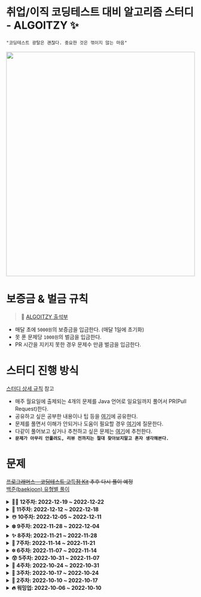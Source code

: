 # 취업/이직 코딩테스트 대비 알고리즘 스터디 - ALGOITZY ✨
`"코딩테스트 광탈은 괜찮다. 중요한 것은 꺾이지 않는 마음"` <br><br>
<img src="https://user-images.githubusercontent.com/61447654/207057148-ef29b6b6-e455-401c-9e26-87d2f19a7938.png"  width="100%" height="600"/>

# 보증금 & 벌금 규칙
> 📔 [ALGOITZY 출석부](https://ddmkim94.notion.site/ALGOITZY-PR-e1821fc591144384b65f4a1068b2e1a0)
- 매달 초에 `5000원`의 보증금을 입금한다. (매달 1일에 초기화)
- 못 푼 문제당 `1000원`의 벌금을 입금한다.
- PR 시간을 지키지 못한 경우 문제수 만큼 벌금을 입금한다.

# 스터디 진행 방식
[스터디 상세 규칙](https://github.com/algorithm-study/algorithm-study/wiki/%F0%9F%94%A5-%EC%8A%A4%ED%84%B0%EB%94%94-Branch-%EB%B0%8F-PR-%EA%B7%9C%EC%B9%99-%F0%9F%94%A5) 참고 
- 매주 월요일에 출제되는 4개의 문제를 Java 언어로 일요일까지 풀어서 PR(Pull Request)한다.
- 공유하고 싶은 공부한 내용이나 팁 등을 [여기](https://github.com/algorithm-study/algorithm-study/discussions)에 공유한다.
- 문제를 풀면서 이해가 안되거나 도움이 필요할 경우 [여기](https://github.com/algorithm-study/algorithm-study/discussions)에 질문한다.
- 다같이 풀어보고 싶거나 추천하고 싶은 문제는 [여기](https://github.com/algorithm-study/algorithm-study/discussions)에 추천한다.
- **`문제가 아무리 안풀려도, 리뷰 전까지는 절대 찾아보지말고 혼자 생각해본다.`**

# 문제
~~[프로그래머스 - 코딩테스트 고득점 Kit](https://school.programmers.co.kr/learn/challenges?tab=algorithm_practice_kit) 추후 다시 풀이 예정~~ <br>
[백준(baekjoon) 유형별 풀이](https://www.acmicpc.net/problem/tags)

<details markdown="1">
<summary><strong>🎅🏻 12주차: 2022-12-19 ~ 2022-12-22</strong></summary>
<br/>

|                                 문제번호                                 |  문제이름   |   문제유형   | 난이도  | 풀이여부 |
| :----------------------------------------------------------------------: | :---------: | :----------: | :-----: | :------: |
| [13305](https://www.acmicpc.net/problem/13305) | 주유소 | `그리디 알고리즘` | 실버 3 | &#9744; |
| [10610](https://www.acmicpc.net/problem/10610) | 30 | `그리디 알고리즘` | 실버 4 | &#9744; |

</details>


<details markdown="1">
<summary><strong>🐰 11주차: 2022-12-12 ~ 2022-12-18</strong></summary>
<br/>

|                                 문제번호                                 |  문제이름   |   문제유형   | 난이도  | 풀이여부 |
| :----------------------------------------------------------------------: | :---------: | :----------: | :-----: | :------: |
| [1026](https://www.acmicpc.net/problem/1026) | 보물 | `그리디 알고리즘` | 실버 4 | :white_check_mark: |
| [1541](https://www.acmicpc.net/problem/1541) | 잃어버린 괄호 | `그리디 알고리즘` | 실버 2 | :white_check_mark: |
| [2217](https://www.acmicpc.net/problem/2217) | 로프 | `그리디 알고리즘` | 실버 4 | :white_check_mark: |
| [1789](https://www.acmicpc.net/problem/1789) | 수들의 합 | `그리디 알고리즘` | 실버 5 | :white_check_mark: |

</details>

<details markdown="1">
<summary><strong>☃️ 10주차: 2022-12-05 ~ 2022-12-11</strong></summary>
<br/>

|                                 문제번호                                 |  문제이름   |   문제유형   | 난이도  | 풀이여부 |
| :----------------------------------------------------------------------: | :---------: | :----------: | :-----: | :------: |
| [2839](https://www.acmicpc.net/problem/2839) | 설탕 배달 | `그리디 알고리즘` | 실버 4 | :white_check_mark: |
| [11399](https://www.acmicpc.net/problem/11399) | ATM | `그리디 알고리즘` | 실버 4 | :white_check_mark: |
| [11047](https://www.acmicpc.net/problem/11047) | 동전 0 | `그리디 알고리즘` | 실버 4 | :white_check_mark: |
| [1931](https://www.acmicpc.net/problem/1931) | 회의실 배정 | `그리디 알고리즘` | 실버 1 | :white_check_mark: |

</details>

<details markdown="1">
<summary><strong>❄️ 9주차: 2022-11-28 ~ 2022-12-04</strong></summary>
<br/>

|                                 문제번호                                 |  문제이름   |   문제유형   | 난이도  | 풀이여부 |
| :----------------------------------------------------------------------: | :---------: | :----------: | :-----: | :------: |
| [42860](https://school.programmers.co.kr/learn/courses/30/lessons/42860) | 조이스틱 | `탐욕법(Greedy)` | Level 2 | :white_check_mark: |
| [3085](https://www.acmicpc.net/problem/3085) | 사탕 게임 | `브루트포스` | 실버 3 | :white_check_mark: |
| [9095](https://www.acmicpc.net/problem/9095) | 1, 2, 3 더하기 | `브루트포스` | 실버 3 | :white_check_mark: |
| [1748](https://www.acmicpc.net/problem/1748) | 수 이어 쓰기 1 | `브루트포스` | 실버 4 | :white_check_mark: |

</details>

<details markdown="1">
<summary><strong>✨ 8주차: 2022-11-21 ~ 2022-11-28</strong></summary>
<br/>

|                                 문제번호                                 |  문제이름   |   문제유형   | 난이도  | 풀이여부 |
| :----------------------------------------------------------------------: | :---------: | :----------: | :-----: | :------: |
| [2309](https://www.acmicpc.net/problem/2309) | 일곱 난쟁이 | `브루트포스` | 브론즈 1 | :white_check_mark: |
| [3085](https://www.acmicpc.net/problem/3085) | 사탕 게임 | `브루트포스` | 실버 3 | :white_check_mark: |
| [1476](https://www.acmicpc.net/problem/1476) | 날짜 계산 | `브루트포스` | 실버 5 | :white_check_mark: |

</details>

<details markdown="1">
<summary><strong>🌭 7주차: 2022-11-14 ~ 2022-11-21</strong></summary>
<br/>

|                                 문제번호                                 |  문제이름   |   문제유형   | 난이도  | 풀이여부 |
| :----------------------------------------------------------------------: | :---------: | :----------: | :-----: | :------: |
| [43165](https://school.programmers.co.kr/learn/courses/30/lessons/43165) | 타겟 넘버 | `깊이/너비 우선 탐색(DFS/BFS)` | Level 2 | :white_check_mark: |
| [42579](https://school.programmers.co.kr/learn/courses/30/lessons/42579) | 베스트 앨범 | `해시(Hash)` | Level 3 | :white_check_mark: |
| [42860](https://school.programmers.co.kr/learn/courses/30/lessons/42860) | 조이스틱 | `탐욕법(Greedy)` | Level 2 | &#9744; |

</details>


<details markdown="1">
<summary><strong>🔯 6주차: 2022-11-07 ~ 2022-11-14</strong></summary>
<br/>

|                                 문제번호                                 |  문제이름   |   문제유형   | 난이도  | 풀이여부 |
| :----------------------------------------------------------------------: | :---------: | :----------: | :-----: | :------: |
| [42746](https://school.programmers.co.kr/learn/courses/30/lessons/42746) | 가장 큰 수 | `정렬` | Level 2 | :white_check_mark:  |
| [42860](https://school.programmers.co.kr/learn/courses/30/lessons/42860) |   조이스틱   |  `탐욕법(Greedy)`  | Level 2 | &#9744;  |
| [42839](https://school.programmers.co.kr/learn/courses/30/lessons/42883) |  큰 수 만들기  |  `탐욕법(Greedy)`  | Level 2 | :white_check_mark:  |

</details>

<details markdown="1">
<summary><strong>😲 5주차: 2022-10-31 ~ 2022-11-07</strong></summary>
<br/>

|                                 문제번호                                 |  문제이름   |   문제유형   | 난이도  | 풀이여부 |
| :----------------------------------------------------------------------: | :---------: | :----------: | :-----: | :------: |
| [42579](https://school.programmers.co.kr/learn/courses/30/lessons/42579) | 베스트 앨범 | `해시(Hash)` | Level 3 | :white_check_mark:  |
| [42626](https://school.programmers.co.kr/learn/courses/30/lessons/42626) |   더 맵게   |  `힙(Heap)`  | Level 2 | :white_check_mark:  |
| [42839](https://school.programmers.co.kr/learn/courses/30/lessons/42839) |  소수 찾기  |  `완전탐색`  | Level 2 | :white_check_mark:  |

</details>


<details markdown="1">
<summary><strong>🌱 4주차: 2022-10-24 ~ 2022-10-31</strong></summary>
<br/>

| 문제번호                                                                         | 문제이름                                   | 문제유형 | 난이도 | 풀이여부 |
| :--------------------------------------------------------------------------------: | :------------------------------------------: | :--------: | :------: | :----------:|
| [42577](https://school.programmers.co.kr/learn/courses/30/lessons/42577) | 전화번호 목록 | `해시(Hash)` | Level 2 | :white_check_mark: |
| [42583](https://school.programmers.co.kr/learn/courses/30/lessons/42583) | 다리를 지나는 트럭 | `스택/큐(Stack/Queue)` | Level 2 | :white_check_mark: |
| [42584](https://school.programmers.co.kr/learn/courses/30/lessons/42584) | 주식 가격 | `스택/큐(Stack/Queue)` | Level 2| :white_check_mark: |

</details>

<details markdown="1">
<summary><strong>🍯 3주차: 2022-10-17 ~ 2022-10-24</strong></summary>
<br/>

| 문제번호                                                                         | 문제이름                                   | 문제유형 | 난이도 | 풀이여부 |
| :--------------------------------------------------------------------------------: | :------------------------------------------: | :--------: | :------: | :----------:|
| [86491](https://school.programmers.co.kr/learn/courses/30/lessons/86491) | 최소직사각형 | `완전탐색` | Level 1 | :white_check_mark: |
| [42840](https://school.programmers.co.kr/learn/courses/30/lessons/42840) | 모의고사 | `완전탐색` | Level 1 | :white_check_mark: |
| [42586](https://school.programmers.co.kr/learn/courses/30/lessons/42586) | 기능개발 | `스택/큐(Stack/Queue)` | Level 2| :white_check_mark: |
| [42587](https://school.programmers.co.kr/learn/courses/30/lessons/42587) | 프린터 | `스택/큐(Stack/Queue)` | Level 2| :white_check_mark: |

</details>

<details markdown="1">
<summary><strong>🍬 2주차: 2022-10-10 ~ 2022-10-17</strong></summary>
<br/>

| 문제번호                                                                         | 문제이름                                   | 문제유형 | 난이도 | 풀이여부 |
| :--------------------------------------------------------------------------------: | :------------------------------------------: | :--------: | :------: | :----------:|
| [42578](https://school.programmers.co.kr/learn/courses/30/lessons/42578) | 위장 | `해시(Hash)` | Level 2 | :white_check_mark: |
| [12906](https://school.programmers.co.kr/learn/courses/30/lessons/12906) | 같은 숫자는 싫어 | `스택/큐(Stack/Queue)` | Level 1 | :white_check_mark: |
| [12909](https://school.programmers.co.kr/learn/courses/30/lessons/12909) | 올바른 괄호 | `스택/큐(Stack/Queue)` | Level 2| :white_check_mark: |

</details>

<details markdown="1">
<summary><strong>🔥 워밍업: 2022-10-06 ~ 2022-10-10</strong></summary>
<br/>

| 문제번호                                                                         | 문제이름                                   | 문제유형 | 난이도 | 풀이여부|
| :--------------------------------------------------------------------------------: | :------------------------------------------: | :--------: | :------: | :---------:|
| [1845](https://school.programmers.co.kr/learn/courses/30/lessons/1845)                 | 폰켓몬 | `해시(Hash)` | Level 1 | :white_check_mark: |
| [42576](https://school.programmers.co.kr/learn/courses/30/lessons/42576) | 완주하지 못한 선수 | `해시(Hash)` | Level 1 | :white_check_mark: |

</details>
